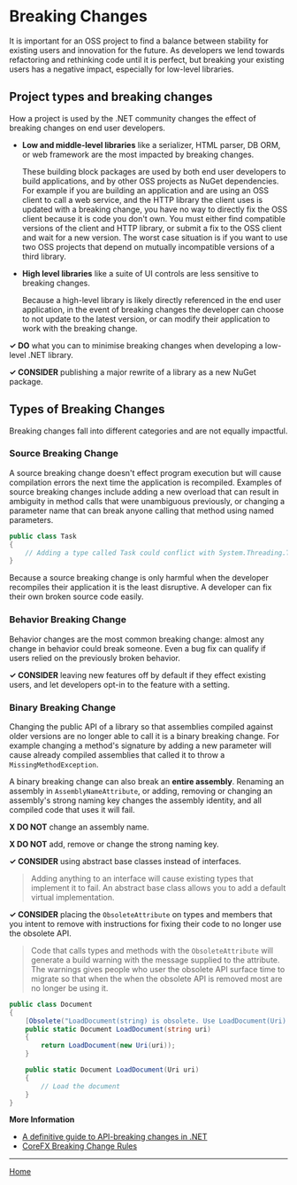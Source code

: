 # Breaking Changes

It is important for an OSS project to find a balance between stability for existing users and innovation for the future. As developers we lend towards refactoring and rethinking code until it is perfect, but breaking your existing users has a negative impact, especially for low-level libraries.

## Project types and breaking changes

How a project is used by the .NET community changes the effect of breaking changes on end user developers.

* **Low and middle-level libraries** like a serializer, HTML parser, DB ORM, or web framework are the most impacted by breaking changes.

  These building block packages are used by both end user developers to build applications, and by other OSS projects as NuGet dependencies. For example if you are building an application and are using an OSS client to call a web service, and the HTTP library the client uses is updated with a breaking change, you have no way to directly fix the OSS client because it is code you don't own. You must either find compatible versions of the client and HTTP library, or submit a fix to the OSS client and wait for a new version. The worst case situation is if you want to use two OSS projects that depend on mutually incompatible versions of a third library.

* **High level libraries** like a suite of UI controls are less sensitive to breaking changes.

  Because a high-level library is likely directly referenced in the end user application, in the event of breaking changes the developer can choose to not update to the latest version, or can modify their application to work with the breaking change.

**✓ DO** what you can to minimise breaking changes when developing a low-level .NET library.

**✓ CONSIDER** publishing a major rewrite of a library as a new NuGet package.

## Types of Breaking Changes

Breaking changes fall into different categories and are not equally impactful.

### Source Breaking Change

A source breaking change doesn't effect program execution but will cause compilation errors the next time the application is recompiled. Examples of source breaking changes include adding a new overload that can result in ambiguity in method calls that were unambiguous previously, or changing a parameter name that can break anyone calling that method using named parameters.

```cs
public class Task
{
    // Adding a type called Task could conflict with System.Threading.Task at compilation
}
```

Because a source breaking change is only harmful when the developer recompiles their application it is the least disruptive. A developer can fix their own broken source code easily.

### Behavior Breaking Change

Behavior changes are the most common breaking change: almost any change in behavior could break someone. Even a bug fix can qualify if users relied on the previously broken behavior.

**✓ CONSIDER** leaving new features off by default if they effect existing users, and let developers opt-in to the feature with a setting.

### Binary Breaking Change

Changing the public API of a library so that assemblies compiled against older versions are no longer able to call it is a binary breaking change. For example changing a method's signature by adding a new parameter will cause already compiled assemblies that called it to throw a `MissingMethodException`.

A binary breaking change can also break an **entire assembly**. Renaming an assembly in `AssemblyNameAttribute`, or adding, removing or changing an assembly's strong naming key changes the assembly identity, and all compiled code that uses it will fail.

**X DO NOT** change an assembly name.

**X DO NOT** add, remove or change the strong naming key.

**✓ CONSIDER** using abstract base classes instead of interfaces.

> Adding anything to an interface will cause existing types that implement it to fail. An abstract base class allows you to add a default virtual implementation.

**✓ CONSIDER** placing the `ObsoleteAttribute` on types and members that you intent to remove with instructions for fixing their code to no longer use the obsolete API.

> Code that calls types and methods with the `ObsoleteAttribute` will generate a build warning with the message supplied to the attribute. The warnings gives people who user the obsolete API surface time to migrate so that when the when the obsolete API is removed most are no longer be using it.

```cs
public class Document
{
    [Obsolete("LoadDocument(string) is obsolete. Use LoadDocument(Uri) instead.")]
    public static Document LoadDocument(string uri)
    {
        return LoadDocument(new Uri(uri));
    }

    public static Document LoadDocument(Uri uri)
    {
        // Load the document
    }
}
```

**More Information**

* [A definitive guide to API-breaking changes in .NET](https://stackoverflow.com/questions/1456785/a-definitive-guide-to-api-breaking-changes-in-net)
* [CoreFX Breaking Change Rules](https://github.com/dotnet/corefx/blob/master/Documentation/coding-guidelines/breaking-change-rules.md)

---

[Home](./README.md)